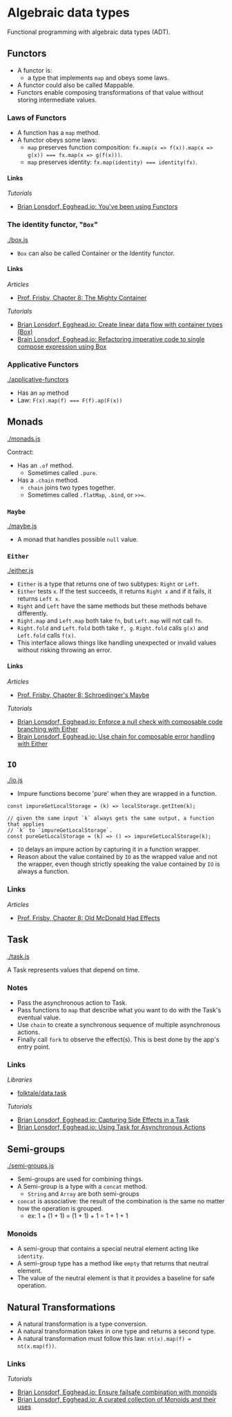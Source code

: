 # Algebraic data types

Functional programming with algebraic data types (ADT).

## Functors

- A functor is:
    - a type that implements `map` and obeys some laws.
- A functor could also be called Mappable.
- Functors enable composing transformations of that value without storing 
  intermediate values.

### Laws of Functors

- A function has a `map` method.
- A functor obeys some laws:
  - `map` preserves function composition: 
    `fx.map(x => f(x)).map(x => g(x)) === fx.map(x => g(f(x)))`.
  - `map` preserves identity: `fx.map(identity) === identity(fx)`.

#### Links

*Tutorials*

- [Brian Lonsdorf, Egghead.io: You've been using Functors](https://egghead.io/lessons/javascript-you-ve-been-using-functors)


### The identity functor, "`Box`"

[./box.js](./box.js)

- `Box` can also be called Container or the Identity functor.

#### Links

*Articles*

- [Prof. Frisby, Chapter 8: The Mighty Container](https://drboolean.gitbooks.io/mostly-adequate-guide/content/ch8.html#the-mighty-container)

*Tutorials*

- [Brian Lonsdorf, Egghead.io: Create linear data flow with container types (Box)](https://egghead.io/lessons/javascript-linear-data-flow-with-container-style-types-box)
- [Brain Lonsdorf, Egghead.io: Refactoring imperative code to single compose expression using Box](https://egghead.io/lessons/javascript-refactoring-imperative-code-to-a-single-composed-expression-using-box)


### Applicative Functors

[./applicative-functors](./applicative-functors.js)

- Has an `ap` method
- Law: `F(x).map(f) === F(f).ap(F(x))`


## Monads

[./monads.js](./monads.js)

Contract:

- Has an `.of` method.
  - Sometimes called `.pure`.
- Has a `.chain` method.
  - `chain` joins two types together.
  - Sometimes called `.flatMap`, `.bind`, or `>>=`.

### `Maybe`

[./maybe.js](./maybe.js)

- A monad that handles possible `null` value.


### `Either`

[./either.js](./either.js)

- `Either` is a type that returns one of two subtypes: `Right` or `Left`.
- `Either` tests `x`. If the test succeeds, it returns `Right x` and if it fails, 
  it returns `Left x`.
- `Right` and `Left` have the same methods but these methods behave differently.
- `Right.map` and `Left.map` both take `fn`, but `Left.map` will not call `fn`.
- `Right.fold` and `Left.fold` both take `f, g`. `Right.fold` calls `g(x)` and
  `Left.fold` calls `f(x)`.
- This interface allows things like handling unexpected or invalid values without
  risking throwing an error.

#### Links

*Articles*

- [Prof. Frisby, Chapter 8: Schroedinger's Maybe](https://drboolean.gitbooks.io/mostly-adequate-guide/content/ch8.html#schrödingers-maybe)

*Tutorials*

- [Brian Lonsdorf, Egghead.io: Enforce a null check with composable code branching with Either](https://egghead.io/lessons/javascript-composable-code-branching-with-either)
- [Brain Lonsdorf, Egghead.io: Use chain for composable error handling with Either](https://egghead.io/lessons/javascript-composable-error-handling-with-either)


## `IO`

[./io.js](./io.js)

- Impure functions become 'pure' when they are wrapped in a function.

```
const impureGetLocalStorage = (k) => localStorage.getItem(k);

// given the same input `k` always gets the same output, a function that applies
// `k` to `impureGetLocalStorage`.
const pureGetLocalStorage = (k) => () => impureGetLocalStorage(k);
```

- `IO` delays an impure action by capturing it in a function wrapper.
- Reason about the value contained by `IO` as the wrapped value and not the 
  wrapper, even though strictly speaking the value contained by `IO` is always a
  function.

### Links

*Articles*

- [Prof. Frisby, Chapter 8: Old McDonald Had Effects](https://drboolean.gitbooks.io/mostly-adequate-guide/content/ch8.html#old-mcdonald-had-effects)


## Task

[./task.js](./task.js)

A Task represents values that depend on time.

### Notes

- Pass the asynchronous action to Task.
- Pass functions to `map` that describe what you want to do with the Task's
  eventual value.
- Use `chain` to create a synchronous sequence of multiple asynchronous actions.
- Finally call `fork` to observe the effect(s). This is best done by the 
  app's entry point.

### Links

*Libraries*

- [folktale/data.task](https://github.com/folktale/data.task)

*Tutorials*

- [Brian Lonsdorf, Egghead.io: Capturing Side Effects in a Task](https://egghead.io/lessons/javascript-capturing-side-effects-in-a-task)
- [Brian Lonsdorf, Egghead.io: Using Task for Asynchronous Actions](https://egghead.io/lessons/javascript-using-task-for-asynchronous-actions)


## Semi-groups

[./semi-groups.js](./semi-groups.js)

- Semi-groups are used for combining things.
- A Semi-group is a type with a `concat` method.
  - `String` and `Array` are both semi-groups
- `concat` is associative: the result of the combination is the same no matter
  how the operation is grouped.
  - ex: 1 + (1 + 1) = (1 + 1) + 1 = 1 + 1 + 1

### Monoids

- A semi-group that contains a special neutral element acting like `identity`.
- A semi-group type has a method like `empty` that returns that neutral element.
- The value of the neutral element is that it provides a baseline for safe operation.


## Natural Transformations

- A natural transformation is a type conversion.
- A natural transformation takes in one type and returns a second type.
- A natural transformation must follow this law: `nt(x).map(f) = nt(x.map(f))`.

### Links

*Tutorials*

- [Brian Lonsdorf, Egghead.io: Ensure failsafe combination with monoids](https://egghead.io/lessons/javascript-failsafe-combination-using-monoids)
- [Brian Lonsdorf, Egghead.io: A curated collection of Monoids and their uses](https://egghead.io/lessons/javascript-a-curated-collection-of-monoids-and-their-uses) 
